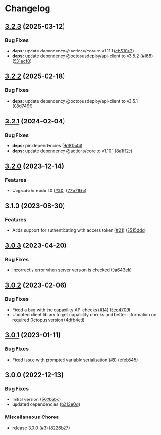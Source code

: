 # Changelog

## [3.2.3](https://github.com/OctopusDeploy/deploy-release-tenanted-action/compare/v3.2.2...v3.2.3) (2025-03-12)


### Bug Fixes

* **deps:** update dependency @actions/core to v1.11.1 ([cb510e2](https://github.com/OctopusDeploy/deploy-release-tenanted-action/commit/cb510e2b5332725e93b64e3891d4698a89abf000))
* **deps:** update dependency @octopusdeploy/api-client to v3.5.2 ([#168](https://github.com/OctopusDeploy/deploy-release-tenanted-action/issues/168)) ([531ecf0](https://github.com/OctopusDeploy/deploy-release-tenanted-action/commit/531ecf05af3a35a500c5974a1241cfe0c543be86))

## [3.2.2](https://github.com/OctopusDeploy/deploy-release-tenanted-action/compare/v3.2.1...v3.2.2) (2025-02-18)


### Bug Fixes

* **deps:** update dependency @octopusdeploy/api-client to v3.5.1 ([08d749f](https://github.com/OctopusDeploy/deploy-release-tenanted-action/commit/08d749f0025fb5e76581d6df2cc2c6ffb65a7d9c))

## [3.2.1](https://github.com/OctopusDeploy/deploy-release-tenanted-action/compare/v3.2.0...v3.2.1) (2024-02-04)


### Bug Fixes

* **deps:** pin dependencies ([9d8154d](https://github.com/OctopusDeploy/deploy-release-tenanted-action/commit/9d8154d7102c6925629b4c1f8d0388c8734985fe))
* **deps:** update dependency @actions/core to v1.10.1 ([8a1ff2c](https://github.com/OctopusDeploy/deploy-release-tenanted-action/commit/8a1ff2cbb1d1bd9382e9274c96255a8d39fb37c0))

## [3.2.0](https://github.com/OctopusDeploy/deploy-release-tenanted-action/compare/v3.1.0...v3.2.0) (2023-12-14)


### Features

* Upgrade to node 20 ([#30](https://github.com/OctopusDeploy/deploy-release-tenanted-action/issues/30)) ([77b785e](https://github.com/OctopusDeploy/deploy-release-tenanted-action/commit/77b785ec25deb8d335f27a594df01a89f84f22eb))

## [3.1.0](https://github.com/OctopusDeploy/deploy-release-tenanted-action/compare/v3.0.3...v3.1.0) (2023-08-30)


### Features

* Adds support for authenticating with access token ([#21](https://github.com/OctopusDeploy/deploy-release-tenanted-action/issues/21)) ([8515ddd](https://github.com/OctopusDeploy/deploy-release-tenanted-action/commit/8515ddde6ea0e8c421f80e9d5a3304c9605b7bba))

## [3.0.3](https://github.com/OctopusDeploy/deploy-release-tenanted-action/compare/v3.0.2...v3.0.3) (2023-04-20)


### Bug Fixes

* incorrectly error when server version is checked ([0a643eb](https://github.com/OctopusDeploy/deploy-release-tenanted-action/commit/0a643ebebcfbd3795be2e125a202ec7a2cf7b70e))

## [3.0.2](https://github.com/OctopusDeploy/deploy-release-tenanted-action/compare/v3.0.1...v3.0.2) (2023-02-06)


### Bug Fixes

* Fixed a bug with the capability API checks ([#14](https://github.com/OctopusDeploy/deploy-release-tenanted-action/issues/14)) ([5ec4709](https://github.com/OctopusDeploy/deploy-release-tenanted-action/commit/5ec4709434a4951f506bd729b7d3488908f2ce4a))
* Updated client library to get capability checks and better information on required Octopus version ([4dfb4ed](https://github.com/OctopusDeploy/deploy-release-tenanted-action/commit/4dfb4ed7d2dfa41a2eaf3a764c58e0e9560b9e98))

## [3.0.1](https://github.com/OctopusDeploy/deploy-release-tenanted-action/compare/v3.0.0...v3.0.1) (2023-01-11)


### Bug Fixes

* Fixed issue with prompted variable serialization ([#8](https://github.com/OctopusDeploy/deploy-release-tenanted-action/issues/8)) ([efeb545](https://github.com/OctopusDeploy/deploy-release-tenanted-action/commit/efeb545d5b580e1bb89ea9cff5f59beaaa99061d))

## 3.0.0 (2022-12-13)


### Bug Fixes

* Initial version ([563babc](https://github.com/OctopusDeploy/deploy-release-tenanted-action/commit/563babcd0982fa2a9577926901986c6abbb6a779))
* updated dependencies ([b213e0d](https://github.com/OctopusDeploy/deploy-release-tenanted-action/commit/b213e0d1596c3b221ce3af1b93eeac04f73335a0))


### Miscellaneous Chores

* release 3.0.0 ([#3](https://github.com/OctopusDeploy/deploy-release-tenanted-action/issues/3)) ([8226b27](https://github.com/OctopusDeploy/deploy-release-tenanted-action/commit/8226b27ec16f56b4badd1f0372e4240fb30d3c83))
